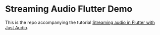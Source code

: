 # Streaming Audio Flutter Demo

This is the repo accompanying the tutorial [Streaming audio in Flutter with Just Audio](https://medium.com/flutter-community/steaming-audio-in-flutter-with-just-audio-7435fcf672bf?sk=c7163e8496b914c9e0e5446ec6020f04).
